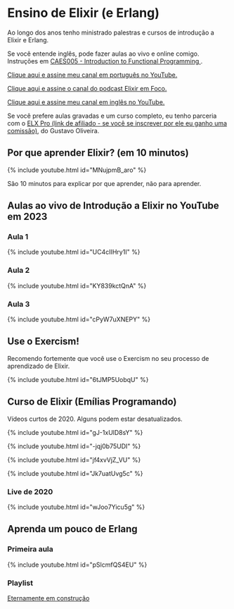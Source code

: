 # Ensino de Elixir (e Erlang)

Ao longo dos anos tenho ministrado palestras e cursos de introdução a Elixir e Erlang.

Se você entende inglês, pode fazer aulas ao vivo e online comigo. Instruções em [CAES005 - Introduction to Functional Programming
](https://bit.ly/45lIvzN).

[Clique aqui e assine meu canal em português no YouTube.](https://www.youtube.com/@AdolfoNeto?sub_confirmation=1)

[Clique aqui e assine o canal do podcast Elixir em Foco.](https://www.youtube.com/@elixiremfoco?sub_confirmation=1)

[Clique aqui e assine meu canal em inglês no YouTube.](https://www.youtube.com/@ElixirAdolfont?sub_confirmation=1)



Se você prefere aulas gravadas e um curso completo, eu tenho parceria com o [ELX Pro (link de afiliado - se você se inscrever por ele eu ganho uma comissão)](https://go.hotmart.com/F73840549I?dp=1), do Gustavo Oliveira.



## Por que aprender Elixir? (em 10 minutos)

{% include youtube.html id="MNujpmB_aro" %}

São 10 minutos para explicar por que aprender, não para aprender.


## Aulas ao vivo de Introdução a Elixir no YouTube em 2023

### Aula 1
{% include youtube.html id="UC4cIIHry1I" %}

### Aula 2
{% include youtube.html id="KY839kctQnA" %}

### Aula 3
{% include youtube.html id="cPyW7uXNEPY" %}


## Use o Exercism!

Recomendo fortemente que você use o Exercism no seu processo de aprendizado de Elixir.

{% include youtube.html id="6tJMP5UobqU" %}

## Curso de Elixir (Emílias Programando)

Vídeos curtos de 2020. Alguns podem estar desatualizados.

{% include youtube.html id="gJ-1xUlD8sY" %}

{% include youtube.html id="-jqj0b75UDI" %}


{% include youtube.html id="jf4xvVjZ_VU" %}

{% include youtube.html id="Jk7uatUvg5c" %}



### Live de 2020

{% include youtube.html id="wJoo7Yicu5g" %}


## Aprenda um pouco de Erlang

### Primeira aula

{% include youtube.html id="pSlcmfQS4EU" %}


### Playlist 


[Eternamente em construção](https://youtube.com/playlist?list=PLF5ttO8F-IsTided30sMhUx-5Rfyeur65)






